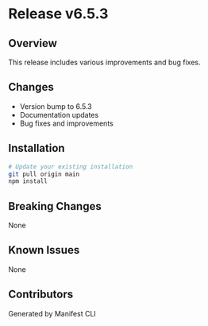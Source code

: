 # Release v6.5.3

## Overview
This release includes various improvements and bug fixes.

## Changes
- Version bump to 6.5.3
- Documentation updates
- Bug fixes and improvements

## Installation
```bash
# Update your existing installation
git pull origin main
npm install
```

## Breaking Changes
None

## Known Issues
None

## Contributors
Generated by Manifest CLI
